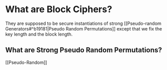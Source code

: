 # What are Block Ciphers?
They are supposed to be secure instantiations of strong [[Pseudo-random Generators#^b19181|Pseudo Random Permutations]] except that we fix the key length and the block length.
## What are Strong Pseudo Random Permutations?
[[Pseudo-Random]]
